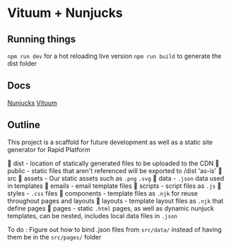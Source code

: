 # Vituum + Nunjucks

## Running things

`npm run dev` for a hot reloading live version
`npm run build` to generate the dist folder

## Docs

[Nunjucks](https://mozilla.github.io/nunjucks/templating.html)
[Vituum](https://vituum.dev/guide/)

## Outline

This project is a scaffold for future development as well as a static site generator for Rapid Platform

📁 dist - location of statically generated files to be uploaded to the CDN
📁 public - static files that aren't referenced will be exported to /dist 'as-is'
📁 src
    📁 assets - Our static assets such as `.png` `.svg`
    📁 data - `.json` data used in templates
    📁 emails - email template files
    📁 scripts - script files as `.js`
    📁 styles - `.css` files
    📁 components - template files as `.njk` for reuse throughout pages and layouts
    📁 layouts - template layout files as `.njk` that define pages
    📁 pages - static `.html` pages, as well as dynamic nunjuck templates, can be nested, includes local data files in `.json`

To do : Figure out how to bind .json files from `src/data/` instead of having them be in the `src/pages/` folder